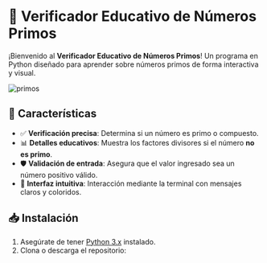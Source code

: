 # 🧮 Verificador Educativo de Números Primos

¡Bienvenido al **Verificador Educativo de Números Primos**! Un programa en Python diseñado para aprender sobre números primos de forma interactiva y visual.

![primos](https://upload.wikimedia.org/wikipedia/commons/thumb/f/f0/Primes-vs-composites.svg/240px-Primes-vs-composites.svg.png)

## 🚀 Características
- ✅ **Verificación precisa**: Determina si un número es primo o compuesto.
- 📊 **Detalles educativos**: Muestra los factores divisores si el número **no es primo**.
- 🛡️ **Validación de entrada**: Asegura que el valor ingresado sea un número positivo válido.
- 🎯 **Interfaz intuitiva**: Interacción mediante la terminal con mensajes claros y coloridos.

## 📥 Instalación
1. Asegúrate de tener [Python 3.x](https://www.python.org/downloads/) instalado.
2. Clona o descarga el repositorio: